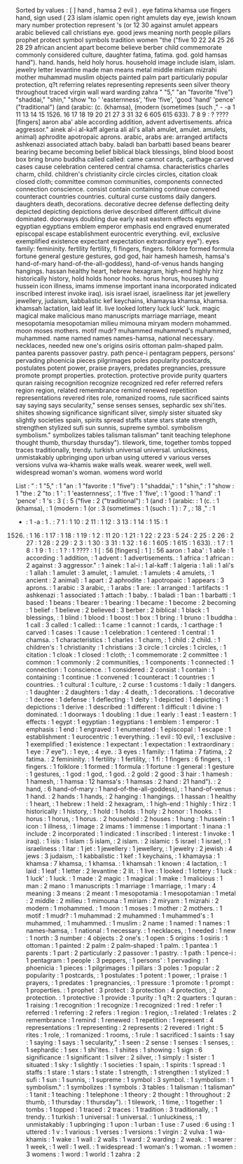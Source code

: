 Sorted by values :
[ ] hand , hamsa 2 evil ) . eye fatima khamsa use fingers hand, sign used ( 23 islam islamic open right amulets day eye, jewish known mary number protection represent 's (or 12 30 against amulet appears arabic believed call christians eye. good jews meaning north people pillars prophet protect symbol symbols tradition women "the ("five 10 22 24 25 26 28 29 african ancient apart become believe berber child commemorate commonly considered culture, daughter fatima, fatima. god. gold hamsas hand"). hand. hands, held holy horus. household image include islam, islam. jewelry letter levantine made man means metal middle miriam mizrahi mother muhammad muslim objects painted palm part particularly popular protection, q?t referring relates representing represents seen silver theory throughout traced virgin wall ward warding zahra " "5," "an "favorite "five") "shaddai," "shin," "show "to ' 'easternness', 'five 'five', 'good 'hand' 'pence' ("traditional") (and (arabic: (c. (khamsa), (modern (sometimes (such ," - -a 1 11 13 14 15 1526. 16 17 18 19 20 21 27 3 31 32 6 605 615 633). 7 8 9 : ? ???? [fingers] aaron aba' able according addition, advent advertisements. africa aggressor." ainek al-i al-kaff algeria ali ali's allah amulet, amulet. amulets, animal) aphrodite apotropaic aprons. arabic, arabs are: arranged artifacts ashkenazi associated attach baby. baladi ban barbatti based beans bearer bearing became becoming belief biblical black blessings, blind blood boost box bring bruno buddha called called: came cannot cards, carthage carved cases cause celebration centered central chamsa. characteristics charles charm, child. children's christianity circle circles circles, citation cloak closed cloth; committee common communities, components connected connection conscience. consist contain containing continue convened counteract countries countries. cultural curse customs daily dangers. daughters death, decorations. decorative decree defense deflecting deity depicted depicting depictions derive described different difficult divine dominated. doorways doubling due early east eastern effects egypt egyptian egyptians emblem emperor emphasis end engraved enumerated episcopal escape establishment eurocentric everything. evil, exclusive exemplified existence expectant expectation extraordinary eye"). eyes family: femininity. fertility fertility, fi fingers, fingers. folklore formed formula fortune general gesture gestures, god god, hair hamesh hamesh, hamsa's hand-of-mary hand-of-the-all-goddess), hand-of-venus hands hanging hangings. hassan healthy heart, hebrew hexagram, high-end highly hirz historically history, hold holds honor hooks. horus horus, houses hung hussein icon illness, imams immense important inana incorporated indicated inscribed interest invoke iraq). isis israel israel, israeliness itar jet jewellery jewellery, judaism, kabbalistic kef keychains, khamaysa khamsa, khamsa. khamsah lactation, laid leaf lit. live looked lottery luck luck' luck. magic magical make malicious mano manuscripts marriage marriage, meant mesopotamia mesopotamian milieu mimouna miryam modern mohammed. moon moses mothers. motif mudr? muhammed muhammed's muhammed, muhammed. name named names names-hamsa, national necessary. necklaces, needed new one's origins osiris ottoman palm-shaped palm. pantea parents passover pastry. path pence-i pentagram peppers, persons' pervading phoenicia pieces pilgrimages poles popularity postcards, postulates potent power, praise prayers, predates pregnancies, pressure promote prompt properties. protection. protective provide purity quarters quran raising recognition recognize recognized red refer referred refers region region, related remembrance remind renewed repetition representations revered rites role, romanized rooms, rule sacrificed saints say saying says secularity," sense senses senses, sephardic sex shi'ites. shiites showing significance significant silver, simply sister situated sky slightly societies spain, spirits spread staffs stare stars state strength, strengthen stylized sufi sun sunnis, supreme symbol. symbolism symbolism." symbolizes tables talisman talisman" tanit teaching telephone thought thumb, thursday thursday"). tilework, time, together tombs topped traces traditionally, trendy. turkish universal universal. unluckiness, unmistakably upbringing upon urban using uttered v various verses versions vulva wa-khamis wake walls weak. wearer week, well well. widespread woman's woman. womens word world 

List :
" : 1
"5," : 1
"an : 1
"favorite : 1
"five") : 1
"shaddai," : 1
"shin," : 1
"show : 1
"the : 2
"to : 1
' : 1
'easternness', : 1
'five : 1
'five', : 1
'good : 1
'hand' : 1
'pence' : 1
's : 3
( : 5
("five : 2
("traditional") : 1
(and : 1
(arabic: : 1
(c. : 1
(khamsa), : 1
(modern : 1
(or : 3
(sometimes : 1
(such : 1
) : 7
, : 18
," : 1
- : 1
-a : 1
. : 7
1 : 1
10 : 2
11 : 1
12 : 3
13 : 1
14 : 1
15 : 1
1526. : 1
16 : 1
17 : 1
18 : 1
19 : 1
2 : 11
20 : 1
21 : 1
22 : 2
23 : 5
24 : 2
25 : 2
26 : 2
27 : 1
28 : 2
29 : 2
3 : 1
30 : 3
31 : 1
32 : 1
6 : 1
605 : 1
615 : 1
633). : 1
7 : 1
8 : 1
9 : 1
: : 1
? : 1
???? : 1
[ : 56
[fingers] : 1
] : 56
aaron : 1
aba' : 1
able : 1
according : 1
addition, : 1
advent : 1
advertisements. : 1
africa : 1
african : 2
against : 3
aggressor." : 1
ainek : 1
al-i : 1
al-kaff : 1
algeria : 1
ali : 1
ali's : 1
allah : 1
amulet : 3
amulet, : 1
amulet. : 1
amulets : 4
amulets, : 1
ancient : 2
animal) : 1
apart : 2
aphrodite : 1
apotropaic : 1
appears : 3
aprons. : 1
arabic : 3
arabic, : 1
arabs : 1
are: : 1
arranged : 1
artifacts : 1
ashkenazi : 1
associated : 1
attach : 1
baby. : 1
baladi : 1
ban : 1
barbatti : 1
based : 1
beans : 1
bearer : 1
bearing : 1
became : 1
become : 2
becoming : 1
belief : 1
believe : 2
believed : 3
berber : 2
biblical : 1
black : 1
blessings, : 1
blind : 1
blood : 1
boost : 1
box : 1
bring : 1
bruno : 1
buddha : 1
call : 3
called : 1
called: : 1
came : 1
cannot : 1
cards, : 1
carthage : 1
carved : 1
cases : 1
cause : 1
celebration : 1
centered : 1
central : 1
chamsa. : 1
characteristics : 1
charles : 1
charm, : 1
child : 2
child. : 1
children's : 1
christianity : 1
christians : 3
circle : 1
circles : 1
circles, : 1
citation : 1
cloak : 1
closed : 1
cloth; : 1
commemorate : 2
committee : 1
common : 1
commonly : 2
communities, : 1
components : 1
connected : 1
connection : 1
conscience. : 1
considered : 2
consist : 1
contain : 1
containing : 1
continue : 1
convened : 1
counteract : 1
countries : 1
countries. : 1
cultural : 1
culture, : 2
curse : 1
customs : 1
daily : 1
dangers. : 1
daughter : 2
daughters : 1
day : 4
death, : 1
decorations. : 1
decorative : 1
decree : 1
defense : 1
deflecting : 1
deity : 1
depicted : 1
depicting : 1
depictions : 1
derive : 1
described : 1
different : 1
difficult : 1
divine : 1
dominated. : 1
doorways : 1
doubling : 1
due : 1
early : 1
east : 1
eastern : 1
effects : 1
egypt : 1
egyptian : 1
egyptians : 1
emblem : 1
emperor : 1
emphasis : 1
end : 1
engraved : 1
enumerated : 1
episcopal : 1
escape : 1
establishment : 1
eurocentric : 1
everything. : 1
evil : 10
evil, : 1
exclusive : 1
exemplified : 1
existence : 1
expectant : 1
expectation : 1
extraordinary : 1
eye : 7
eye"). : 1
eye, : 4
eye. : 3
eyes : 1
family: : 1
fatima : 7
fatima, : 2
fatima. : 2
femininity. : 1
fertility : 1
fertility, : 1
fi : 1
fingers : 6
fingers, : 1
fingers. : 1
folklore : 1
formed : 1
formula : 1
fortune : 1
general : 1
gesture : 1
gestures, : 1
god : 1
god, : 1
god. : 2
gold : 2
good : 3
hair : 1
hamesh : 1
hamesh, : 1
hamsa : 12
hamsa's : 1
hamsas : 2
hand : 21
hand"). : 2
hand, : 6
hand-of-mary : 1
hand-of-the-all-goddess), : 1
hand-of-venus : 1
hand. : 2
hands : 1
hands, : 2
hanging : 1
hangings. : 1
hassan : 1
healthy : 1
heart, : 1
hebrew : 1
held : 2
hexagram, : 1
high-end : 1
highly : 1
hirz : 1
historically : 1
history, : 1
hold : 1
holds : 1
holy : 2
honor : 1
hooks. : 1
horus : 1
horus, : 1
horus. : 2
household : 2
houses : 1
hung : 1
hussein : 1
icon : 1
illness, : 1
image : 2
imams : 1
immense : 1
important : 1
inana : 1
include : 2
incorporated : 1
indicated : 1
inscribed : 1
interest : 1
invoke : 1
iraq). : 1
isis : 1
islam : 5
islam, : 2
islam. : 2
islamic : 5
israel : 1
israel, : 1
israeliness : 1
itar : 1
jet : 1
jewellery : 1
jewellery, : 1
jewelry : 2
jewish : 4
jews : 3
judaism, : 1
kabbalistic : 1
kef : 1
keychains, : 1
khamaysa : 1
khamsa : 7
khamsa, : 1
khamsa. : 1
khamsah : 1
known : 4
lactation, : 1
laid : 1
leaf : 1
letter : 2
levantine : 2
lit. : 1
live : 1
looked : 1
lottery : 1
luck : 1
luck' : 1
luck. : 1
made : 2
magic : 1
magical : 1
make : 1
malicious : 1
man : 2
mano : 1
manuscripts : 1
marriage : 1
marriage, : 1
mary : 4
meaning : 3
means : 2
meant : 1
mesopotamia : 1
mesopotamian : 1
metal : 2
middle : 2
milieu : 1
mimouna : 1
miriam : 2
miryam : 1
mizrahi : 2
modern : 1
mohammed. : 1
moon : 1
moses : 1
mother : 2
mothers. : 1
motif : 1
mudr? : 1
muhammad : 2
muhammed : 1
muhammed's : 1
muhammed, : 1
muhammed. : 1
muslim : 2
name : 1
named : 1
names : 1
names-hamsa, : 1
national : 1
necessary. : 1
necklaces, : 1
needed : 1
new : 1
north : 3
number : 4
objects : 2
one's : 1
open : 5
origins : 1
osiris : 1
ottoman : 1
painted : 2
palm : 2
palm-shaped : 1
palm. : 1
pantea : 1
parents : 1
part : 2
particularly : 2
passover : 1
pastry. : 1
path : 1
pence-i : 1
pentagram : 1
people : 3
peppers, : 1
persons' : 1
pervading : 1
phoenicia : 1
pieces : 1
pilgrimages : 1
pillars : 3
poles : 1
popular : 2
popularity : 1
postcards, : 1
postulates : 1
potent : 1
power, : 1
praise : 1
prayers, : 1
predates : 1
pregnancies, : 1
pressure : 1
promote : 1
prompt : 1
properties. : 1
prophet : 3
protect : 3
protection : 4
protection, : 2
protection. : 1
protective : 1
provide : 1
purity : 1
q?t : 2
quarters : 1
quran : 1
raising : 1
recognition : 1
recognize : 1
recognized : 1
red : 1
refer : 1
referred : 1
referring : 2
refers : 1
region : 1
region, : 1
related : 1
relates : 2
remembrance : 1
remind : 1
renewed : 1
repetition : 1
represent : 4
representations : 1
representing : 2
represents : 2
revered : 1
right : 5
rites : 1
role, : 1
romanized : 1
rooms, : 1
rule : 1
sacrificed : 1
saints : 1
say : 1
saying : 1
says : 1
secularity," : 1
seen : 2
sense : 1
senses : 1
senses, : 1
sephardic : 1
sex : 1
shi'ites. : 1
shiites : 1
showing : 1
sign : 6
significance : 1
significant : 1
silver : 2
silver, : 1
simply : 1
sister : 1
situated : 1
sky : 1
slightly : 1
societies : 1
spain, : 1
spirits : 1
spread : 1
staffs : 1
stare : 1
stars : 1
state : 1
strength, : 1
strengthen : 1
stylized : 1
sufi : 1
sun : 1
sunnis, : 1
supreme : 1
symbol : 3
symbol. : 1
symbolism : 1
symbolism." : 1
symbolizes : 1
symbols : 3
tables : 1
talisman : 1
talisman" : 1
tanit : 1
teaching : 1
telephone : 1
theory : 2
thought : 1
throughout : 2
thumb, : 1
thursday : 1
thursday"). : 1
tilework, : 1
time, : 1
together : 1
tombs : 1
topped : 1
traced : 2
traces : 1
tradition : 3
traditionally, : 1
trendy. : 1
turkish : 1
universal : 1
universal. : 1
unluckiness, : 1
unmistakably : 1
upbringing : 1
upon : 1
urban : 1
use : 7
used : 6
using : 1
uttered : 1
v : 1
various : 1
verses : 1
versions : 1
virgin : 2
vulva : 1
wa-khamis : 1
wake : 1
wall : 2
walls : 1
ward : 2
warding : 2
weak. : 1
wearer : 1
week, : 1
well : 1
well. : 1
widespread : 1
woman's : 1
woman. : 1
women : 3
womens : 1
word : 1
world : 1
zahra : 2
